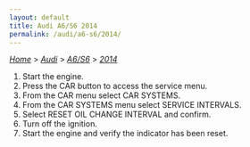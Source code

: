 ```yaml
---
layout: default
title: Audi A6/S6 2014
permalink: /audi/a6-s6/2014/
---
```

[*Home*](/) > [*Audi*](/audi/) > [*A6/S6*](/audi/a6-s6/) > [*2014*](/audi/a6-s6/2014/)
1. Start the engine.
2. Press the CAR button to access the service menu.
3. From the CAR menu select CAR SYSTEMS.
4. From the CAR SYSTEMS menu select SERVICE INTERVALS.
5. Select RESET OIL CHANGE INTERVAL and confirm.
6. Turn off the ignition.
7. Start the engine and verify the indicator has been reset.